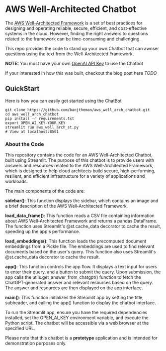 # AWS Well-Architected Chatbot

The [AWS Well-Architected Framework](https://aws.amazon.com/architecture/well-architected/) is a set of best practices for designing and operating reliable, secure, efficient, and cost-effective systems in the cloud. However, finding the right answers to questions related to the framework can be time-consuming and challenging. 

This repo provides the code to stand up your own Chatbot that can awnser questions using the text from the Well-Architected Framework.

**NOTE:** You must have your own [OpenAI API Key](https://platform.openai.com/account/api-keys) to use the Chatbot

If your interested in how this was built, checkout the blog post here *TODO*

## QuickStart

Here is how you can easily get started using the ChatBot

```
git clone https://github.com/banjtheman/aws_well_arch_chatbot.git
cd aws_well_arch_chatbot
pip install -r requirements.txt
export OPEN_AI_KEY-YOUR_KEY
streamlit run aws_well_arch_st.py
# View at localhost:8501
```

### About the Code

This repository contains the code for an AWS Well-Architected Chatbot, built using Streamlit. The purpose of this chatbot is to provide users with answers and resources related to the AWS Well-Architected Framework, which is designed to help cloud architects build secure, high-performing, resilient, and efficient infrastructure for a variety of applications and workloads.

The main components of the code are:

**sidebar()**: This function displays the sidebar, which contains an image and a brief description of the AWS Well-Architected Framework.

**load_data_frame()**: This function reads a CSV file containing information about AWS Well-Architected Framework and returns a pandas DataFrame. The function uses Streamlit's @st.cache_data decorator to cache the result, speeding up the app's performance.

**load_embeddings()**: This function loads the precomputed document embeddings from a Pickle file. The embeddings are used to find relevant documents based on the user's query. This function also uses Streamlit's @st.cache_data decorator to cache the result.

**app()**: This function controls the app flow. It displays a text input for users to enter their query, and a button to submit the query. Upon submission, the app calls the utils.get_answer_from_chatgpt() function to fetch the ChatGPT-generated answer and relevant resources based on the query. The answer and resources are then displayed on the app interface.

**main()**: This function initializes the Streamlit app by setting the title, subheader, and calling the app() function to display the chatbot interface.

To run the Streamlit app, ensure you have the required dependencies installed, set the OPEN_AI_KEY environment variable, and execute the Python script. The chatbot will be accessible via a web browser at the specified URL.

Please note that this chatbot is a **prototype** application and is intended for demonstration purposes only.
